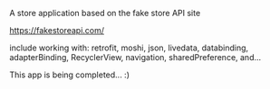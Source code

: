 A store application based on the fake store API site

https://fakestoreapi.com/
    
include working with:
retrofit,
moshi,
json,
livedata,
databinding, 
adapterBinding,
RecyclerView,
navigation,
sharedPreference,
and...

This app is being completed... :)
